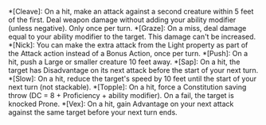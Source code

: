 *[Cleave]: On a hit, make an attack against a second creature within 5 feet of the first. Deal weapon damage without adding your ability modifier (unless negative). Only once per turn.
*[Graze]: On a miss, deal damage equal to your ability modifier to the target. This damage can't be increased.
*[Nick]: You can make the extra attack from the Light property as part of the Attack action instead of a Bonus Action, once per turn.
*[Push]: On a hit, push a Large or smaller creature 10 feet away.
*[Sap]: On a hit, the target has Disadvantage on its next attack before the start of your next turn.
*[Slow]: On a hit, reduce the target's speed by 10 feet until the start of your next turn (not stackable).
*[Topple]: On a hit, force a Constitution saving throw (DC = 8 + Proficiency + ability modifier). On a fail, the target is knocked Prone.
*[Vex]: On a hit, gain Advantage on your next attack against the same target before your next turn ends.
